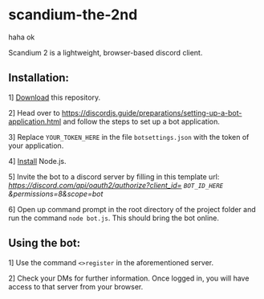 # scandium-the-2nd
haha ok

Scandium 2 is a lightweight, browser-based discord client. 

## Installation: 
1] [Download](https://discordjs.guide/preparations/setting-up-a-bot-application.html) this repository.

2] Head over to https://discordjs.guide/preparations/setting-up-a-bot-application.html and follow the steps to set up a bot application.

3] Replace `YOUR_TOKEN_HERE` in the file `botsettings.json` with the token of your application.

4] [Install](https://nodejs.org/en/download/) Node.js.

5] Invite the bot to a discord server by filling in this template url:
   *https://discord.com/api/oauth2/authorize?client_id= `BOT_ID_HERE` &permissions=8&scope=bot*

6] Open up command prompt in the root directory of the project folder and run the command `node bot.js`. This should bring the bot online.

## Using the bot: 
1] Use the command `<>register` in the aforementioned server.

2] Check your DMs for further information. Once logged in, you will have access to that server from your browser.
